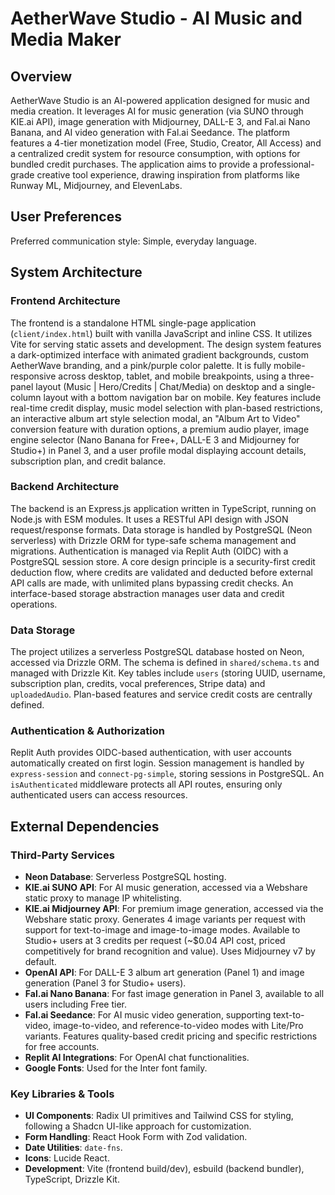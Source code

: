 # AetherWave Studio - AI Music and Media Maker

## Overview

AetherWave Studio is an AI-powered application designed for music and media creation. It leverages AI for music generation (via SUNO through KIE.ai API), image generation with Midjourney, DALL-E 3, and Fal.ai Nano Banana, and AI video generation with Fal.ai Seedance. The platform features a 4-tier monetization model (Free, Studio, Creator, All Access) and a centralized credit system for resource consumption, with options for bundled credit purchases. The application aims to provide a professional-grade creative tool experience, drawing inspiration from platforms like Runway ML, Midjourney, and ElevenLabs.

## User Preferences

Preferred communication style: Simple, everyday language.

## System Architecture

### Frontend Architecture

The frontend is a standalone HTML single-page application (`client/index.html`) built with vanilla JavaScript and inline CSS. It utilizes Vite for serving static assets and development. The design system features a dark-optimized interface with animated gradient backgrounds, custom AetherWave branding, and a pink/purple color palette. It is fully mobile-responsive across desktop, tablet, and mobile breakpoints, using a three-panel layout (Music | Hero/Credits | Chat/Media) on desktop and a single-column layout with a bottom navigation bar on mobile. Key features include real-time credit display, music model selection with plan-based restrictions, an interactive album art style selection modal, an "Album Art to Video" conversion feature with duration options, a premium audio player, image engine selector (Nano Banana for Free+, DALL-E 3 and Midjourney for Studio+) in Panel 3, and a user profile modal displaying account details, subscription plan, and credit balance.

### Backend Architecture

The backend is an Express.js application written in TypeScript, running on Node.js with ESM modules. It uses a RESTful API design with JSON request/response formats. Data storage is handled by PostgreSQL (Neon serverless) with Drizzle ORM for type-safe schema management and migrations. Authentication is managed via Replit Auth (OIDC) with a PostgreSQL session store. A core design principle is a security-first credit deduction flow, where credits are validated and deducted before external API calls are made, with unlimited plans bypassing credit checks. An interface-based storage abstraction manages user data and credit operations.

### Data Storage

The project utilizes a serverless PostgreSQL database hosted on Neon, accessed via Drizzle ORM. The schema is defined in `shared/schema.ts` and managed with Drizzle Kit. Key tables include `users` (storing UUID, username, subscription plan, credits, vocal preferences, Stripe data) and `uploadedAudio`. Plan-based features and service credit costs are centrally defined.

### Authentication & Authorization

Replit Auth provides OIDC-based authentication, with user accounts automatically created on first login. Session management is handled by `express-session` and `connect-pg-simple`, storing sessions in PostgreSQL. An `isAuthenticated` middleware protects all API routes, ensuring only authenticated users can access resources.

## External Dependencies

### Third-Party Services

-   **Neon Database**: Serverless PostgreSQL hosting.
-   **KIE.ai SUNO API**: For AI music generation, accessed via a Webshare static proxy to manage IP whitelisting.
-   **KIE.ai Midjourney API**: For premium image generation, accessed via the Webshare static proxy. Generates 4 image variants per request with support for text-to-image and image-to-image modes. Available to Studio+ users at 3 credits per request (~$0.04 API cost, priced competitively for brand recognition and value). Uses Midjourney v7 by default.
-   **OpenAI API**: For DALL-E 3 album art generation (Panel 1) and image generation (Panel 3 for Studio+ users).
-   **Fal.ai Nano Banana**: For fast image generation in Panel 3, available to all users including Free tier.
-   **Fal.ai Seedance**: For AI music video generation, supporting text-to-video, image-to-video, and reference-to-video modes with Lite/Pro variants. Features quality-based credit pricing and specific restrictions for free accounts.
-   **Replit AI Integrations**: For OpenAI chat functionalities.
-   **Google Fonts**: Used for the Inter font family.

### Key Libraries & Tools

-   **UI Components**: Radix UI primitives and Tailwind CSS for styling, following a Shadcn UI-like approach for customization.
-   **Form Handling**: React Hook Form with Zod validation.
-   **Date Utilities**: `date-fns`.
-   **Icons**: Lucide React.
-   **Development**: Vite (frontend build/dev), esbuild (backend bundler), TypeScript, Drizzle Kit.